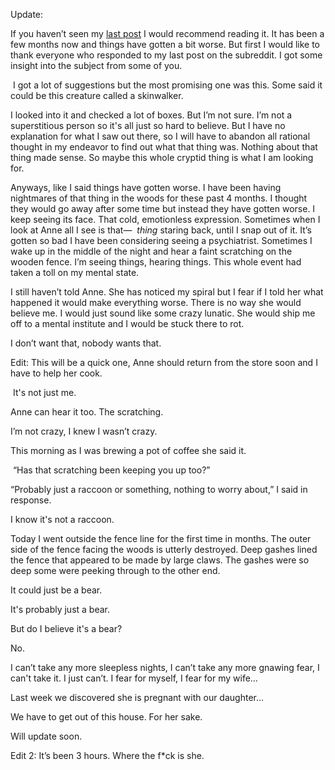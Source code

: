 Update:

If you haven’t seen my [last post](https://www.reddit.com/r/nosleep/comments/1gmt4y6/eyes_in_the_forest_part_1/) I would recommend reading it. It has been a few months now and things have gotten a bit worse. But first I would like to thank everyone who responded to my last post on the subreddit. I got some insight into the subject from some of you.

 I got a lot of suggestions but the most promising one was this. Some said it could be this creature called a skinwalker. 



I looked into it and checked a lot of boxes. But I’m not sure. I’m not a superstitious person so it's all just so hard to believe. But I have no explanation for what I saw out there, so I will have to abandon all rational thought in my endeavor to find out what that thing was. Nothing about that thing made sense. So maybe this whole cryptid thing is what I am looking for.



Anyways, like I said things have gotten worse. I have been having nightmares of that thing in the woods for these past 4 months. I thought they would go away after some time but instead they have gotten worse. I keep seeing its face. That cold, emotionless expression. Sometimes when I look at Anne all I see is that—  *thing* staring back, until I snap out of it. It’s gotten so bad I have been considering seeing a psychiatrist. Sometimes I wake up in the middle of the night and hear a faint scratching on the wooden fence. I’m seeing things, hearing things. This whole event had taken a toll on my mental state. 



I still haven’t told Anne. She has noticed my spiral but I fear if I told her what happened it would make everything worse. There is no way she would believe me. I would just sound like some crazy lunatic. She would ship me off to a mental institute and I would be stuck there to rot. 

I don’t want that, nobody wants that.





Edit: This will be a quick one, Anne should return from the store soon and I have to help her cook.

 It's not just me. 

Anne can hear it too. The scratching.

I’m not crazy, I knew I wasn’t crazy.

This morning as I was brewing a pot of coffee she said it.

 “Has that scratching been keeping you up too?”

“Probably just a raccoon or something, nothing to worry about,” I said in response.

I know it's not a raccoon.

Today I went outside the fence line for the first time in months. The outer side of the fence facing the woods is utterly destroyed. Deep gashes lined the fence that appeared to be made by large claws. The gashes were so deep some were peeking through to the other end. 

It could just be a bear.

It's probably just a bear.

But do I believe it's a bear?

No.



I can’t take any more sleepless nights, I can’t take any more gnawing fear, I can't take it. I just can’t. I fear for myself, I fear for my wife…

Last week we discovered she is pregnant with our daughter…

We have to get out of this house. For her sake. 



Will update soon.



Edit 2: It’s been 3 hours. Where the f\*ck is she.

